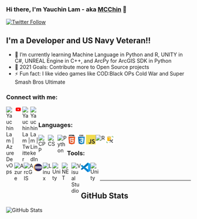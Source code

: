 ### Hi there, I'm Yauchin Lam - aka [MCChin][website] 👋

[![Twitter Follow](https://img.shields.io/twitter/follow/LamYauchin?color=1DA1F2&logo=twitter&style=for-the-badge)](https://twitter.com/LamYauchin)

## I'm a Developer and US Navy Veteran!!

- 🌱 I’m currently learning Machine Language in Python and R, UNITY in C#, UNREAL Engine in C++, and ArcPy for ArcGIS SDK in Python
- 🥅 2021 Goals: Contribute more to Open Source projects
- ⚡ Fun fact: I like video games like COD:Black OPs Cold War and Super Smash Bros Ultimate
### Connect with me:

[<img align="left" alt="Yauchin Lam | Azure DevOps" width="22px" src="https://upload.wikimedia.org/wikipedia/commons/thumb/f/f9/Crystal_Clear_app_linneighborhood.svg/407px-Crystal_Clear_app_linneighborhood.svg.png" />][website]
[<img align="left" alt="Yauchin Lam | YouTube" width="22px" src="https://raw.githubusercontent.com/yauchinlam/yauchinlam/main/Images/YouTube-Icon-Full-Color-Logo.wine.svg" />][youtube]
[<img align="left" alt="Yauchin Lam | Twitter" width="22px" src="https://cdn.jsdelivr.net/gh/devicons/devicon/icons/twitter/twitter-original.svg" />][twitter]
[<img align="left" alt="Yauchin Lam | LinkedIn" width="22px" src="https://cdn.jsdelivr.net/gh/devicons/devicon/icons/linkedin/linkedin-original.svg" />][linkedin]
 <br />
### Languages:
[<img align="left" alt="CPP" width="26px" src="https://upload.wikimedia.org/wikipedia/commons/thumb/1/18/ISO_C%2B%2B_Logo.svg/120px-ISO_C%2B%2B_Logo.svg.png"/>][CPP]
[<img align="left" alt="CS" width="26px" src="https://upload.wikimedia.org/wikipedia/commons/thumb/0/0d/C_Sharp_wordmark.svg/120px-C_Sharp_wordmark.svg.png" />][CS]
[<img align="left" alt="Python" width="26px" src="https://cdn.jsdelivr.net/gh/devicons/devicon/icons/python/python-original.svg" />][Python]
[<img align="left" alt="HTML5" width="26px" src="https://raw.githubusercontent.com/github/explore/80688e429a7d4ef2fca1e82350fe8e3517d3494d/topics/html/html.png" />][HTML5]
[<img align="left" alt="CSS3" width="26px" src="https://raw.githubusercontent.com/github/explore/80688e429a7d4ef2fca1e82350fe8e3517d3494d/topics/css/css.png" />][CSS3]
[<img align="left" alt="JS" width="26px" src="https://raw.githubusercontent.com/github/explore/80688e429a7d4ef2fca1e82350fe8e3517d3494d/topics/javascript/javascript.png" />][JS]
[<img align="left" alt="R" width="26px" src="https://www.r-project.org/logo/Rlogo.svg"/>][R]
[<img align="left" alt="SSMS" width="26px" src="https://github.com/yauchinlam/yauchinlam/blob/main/Images/T-SQL.png" />][TSQL]
 <br />
### Tools:
[<img align="left" alt="Azure" width="26px" src="https://cdn.jsdelivr.net/gh/devicons/devicon/icons/azure/azure-original.svg"/>][Azure]
[<img align="left" alt="ArcGIS" width="26px" src="https://upload.wikimedia.org/wikipedia/commons/thumb/d/df/ArcGIS_logo.png/64px-ArcGIS_logo.png"/>][ArcGIS]
[<img align="left" alt="Eclipse" width="26px" src="https://github.com/yauchinlam/yauchinlam/blob/main/Images/Eclipse%20logo.png"/>][Eclipse]
[<img align="left" alt="Linux" width="26px" src="https://upload.wikimedia.org/wikipedia/commons/thumb/3/35/Tux.svg/150px-Tux.svg.png"/>][Linux]
[<img align="left" alt="Unity" width="26px" src="https://upload.wikimedia.org/wikipedia/commons/thumb/2/21/Matlab_Logo.png/121px-Matlab_Logo.png" />][MATLAB]
[<img align="left" alt="NET" width="26px" src="https://upload.wikimedia.org/wikipedia/commons/thumb/e/ee/.NET_Core_Logo.svg/512px-.NET_Core_Logo.svg.png" />][NET]
[<img align="left" alt="Visual Studio" width="26px" src="https://cdn.jsdelivr.net/gh/devicons/devicon/icons/visualstudio/visualstudio-plain.svg"/>][VS]
[<img align="left" alt="Visual Studio Code" width="26px" src="https://raw.githubusercontent.com/github/explore/80688e429a7d4ef2fca1e82350fe8e3517d3494d/topics/visual-studio-code/visual-studio-code.png" />][VSC]
[<img align="left" alt="Unity" width="26px" src="https://i.redd.it/tu3gt6ysfxq71.png" />][Unity]


<br />
<br />

---

<h2>GitHub Stats</h2>
<p><img src="https://github-readme-stats.vercel.app/api?username=yauchinlam&amp;show_icons=true" alt="GitHub Stats"></p>

</details>

[website]: https://sample-yauchinlam.azurewebsites.net/
[twitter]: https://twitter.com/LamYauchin
[youtube]: https://www.youtube.com/channel/UC8kZQmHAmO2gycQxqupX0dg
[linkedin]: https://www.linkedin.com/in/yauchinlam/

[HTML5]: https://en.wikipedia.org/wiki/HTML5
[CSS3]:https://en.wikipedia.org/wiki/CSS
[JS]:https://en.wikipedia.org/wiki/JavaScript
[CPP]: https://en.wikipedia.org/wiki/C%2B%2B
[CS]: https://en.wikipedia.org/wiki/C_Sharp_(programming_language)
[R]: https://en.wikipedia.org/wiki/R_(programming_language)
[Python]: https://en.wikipedia.org/wiki/Python_(programming_language)
[TSQL]:https://en.wikipedia.org/wiki/Transact-SQL

[ArcGIS]: https://en.wikipedia.org/wiki/ArcGIS
[Eclipse]:https://en.wikipedia.org/wiki/Eclipse_(software)
[Linux]: https://en.wikipedia.org/wiki/Linux
[MATLAB]: https://en.wikipedia.org/wiki/MATLAB
[NET]:https://en.wikipedia.org/wiki/.NET
[Azure]: https://en.wikipedia.org/wiki/Microsoft_Azure
[VSC]: https://en.wikipedia.org/wiki/Visual_Studio_Code
[VS]: https://en.wikipedia.org/wiki/Microsoft_Visual_Studio
[Unity]:https://en.wikipedia.org/wiki/Unity_(game_engine)

